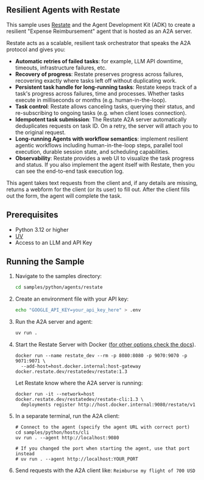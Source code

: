 ## Resilient Agents with Restate

This sample uses [Restate](https://restate.dev/) and the Agent Development Kit (ADK) to create a resilient "Expense Reimbursement" agent that is hosted as an A2A server.

Restate acts as a scalable, resilient task orchestrator that speaks the A2A protocol and gives you:
- **Automatic retries of failed tasks**: for example, LLM API downtime, timeouts, infrastructure failures, etc.
- **Recovery of progress**: Restate preserves progress across failures, recovering exactly where tasks left off without duplicating work.
- **Persistent task handle for long-running tasks**: Restate keeps track of a task's progress across failures, time and processes. Whether tasks execute in milliseconds or months (e.g. human-in-the-loop).
- **Task control**: Restate allows canceling tasks, querying their status, and re-subscribing to ongoing tasks (e.g. when client loses connection).
- **Idempotent task submission**: The Restate A2A server automatically deduplicates requests on task ID. On a retry, the server will attach you to the original request.
- **Long-running Agents with workflow semantics**: implement resilient agentic workflows including human-in-the-loop steps, parallel tool execution, durable session state, and scheduling capabilities.
- **Observability**: Restate provides a web UI to visualize the task progress and status. If you also implement the agent itself with Restate, then you can see the end-to-end task execution log.

This agent takes text requests from the client and, if any details are missing, returns a webform for the client (or its user) to fill out. 
After the client fills out the form, the agent will complete the task.

## Prerequisites

- Python 3.12 or higher
- [UV](https://docs.astral.sh/uv/)
- Access to an LLM and API Key


## Running the Sample

1. Navigate to the samples directory:
    ```bash
    cd samples/python/agents/restate
    ```
2. Create an environment file with your API key:

   ```bash
   echo "GOOGLE_API_KEY=your_api_key_here" > .env
   ```

4. Run the A2A server and agent:
    ```bash
    uv run .
    ```
   
6. Start the Restate Server with Docker ([for other options check the docs](https://docs.restate.dev/develop/local_dev#running-restate-server--cli-locally)).
   
   ```shell
   docker run --name restate_dev --rm -p 8080:8080 -p 9070:9070 -p 9071:9071 \
     --add-host=host.docker.internal:host-gateway docker.restate.dev/restatedev/restate:1.3
   ```
   
   Let Restate know where the A2A server is running:
   ```shell
   docker run -it --network=host docker.restate.dev/restatedev/restate-cli:1.3 \
     deployments register http://host.docker.internal:9080/restate/v1
   ```

5. In a separate terminal, run the A2A client:
    ```
    # Connect to the agent (specify the agent URL with correct port)
    cd samples/python/hosts/cli
    uv run . --agent http://localhost:9080

    # If you changed the port when starting the agent, use that port instead
    # uv run . --agent http://localhost:YOUR_PORT
    ```

6. Send requests with the A2A client like: `Reimburse my flight of 700 USD`
